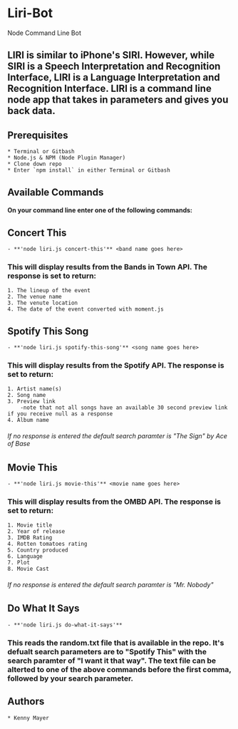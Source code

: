 # Liri-Bot
Node Command Line Bot

## LIRI is similar to iPhone's SIRI. However, while SIRI is a Speech Interpretation and Recognition Interface, LIRI is a Language Interpretation and Recognition Interface. LIRI is a command line node app that takes in parameters and gives you back data.

## Prerequisites

    * Terminal or Gitbash
    * Node.js & NPM (Node Plugin Manager)
    * Clone down repo
    * Enter `npm install` in either Terminal or Gitbash

## Available Commands
#### On your command line enter one of the following commands:

## Concert This

    - **'node liri.js concert-this'** <band name goes here>

### This will display results from the Bands in Town API. The response is set to return:

    1. The lineup of the event
    2. The venue name
    3. The venute location
    4. The date of the event converted with moment.js
    
## Spotify This Song

    - **'node liri.js spotify-this-song'** <song name goes here>

### This will display results from the Spotify API. The response is set to return:

    1. Artist name(s)
    2. Song name
    3. Preview link
        -note that not all songs have an available 30 second preview link if you receive null as a response
    4. Album name

###### If no response is entered the default search paramter is "The Sign" by Ace of Base

## Movie This

    - **'node liri.js movie-this'** <movie name goes here>

### This will display results from the OMBD API. The response is set to return:

    1. Movie title
    2. Year of release
    3. IMDB Rating
    4. Rotten tomatoes rating
    5. Country produced
    6. Language
    7. Plot
    8. Movie Cast

###### If no response is entered the default search paramter is "Mr. Nobody"

## Do What It Says

    - **'node liri.js do-what-it-says'**

### This reads the random.txt file that is available in the repo. It's defualt search parameters are to "Spotify This" with the search paramter of "I want it that way". The text file can be alterted to one of the above commands before the first comma, followed by your search parameter. 

## Authors

    * Kenny Mayer